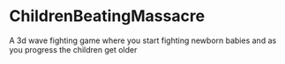 # ChildrenBeatingMassacre
A 3d wave fighting game where you start fighting newborn babies and as you progress the children get older
